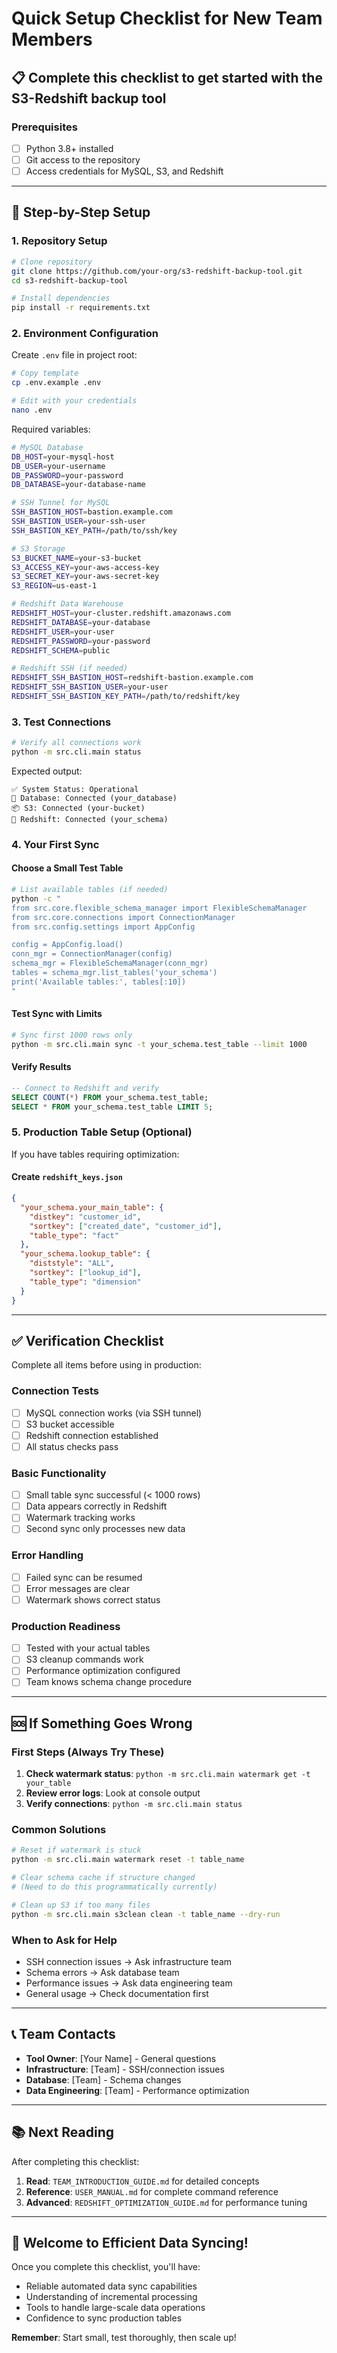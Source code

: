 # Quick Setup Checklist for New Team Members

## 📋 Complete this checklist to get started with the S3-Redshift backup tool

### Prerequisites
- [ ] Python 3.8+ installed
- [ ] Git access to the repository
- [ ] Access credentials for MySQL, S3, and Redshift

---

## 🚀 Step-by-Step Setup

### 1. Repository Setup
```bash
# Clone repository
git clone https://github.com/your-org/s3-redshift-backup-tool.git
cd s3-redshift-backup-tool

# Install dependencies
pip install -r requirements.txt
```

### 2. Environment Configuration

Create `.env` file in project root:

```bash
# Copy template
cp .env.example .env

# Edit with your credentials
nano .env
```

Required variables:
```bash
# MySQL Database
DB_HOST=your-mysql-host
DB_USER=your-username
DB_PASSWORD=your-password
DB_DATABASE=your-database-name

# SSH Tunnel for MySQL
SSH_BASTION_HOST=bastion.example.com
SSH_BASTION_USER=your-ssh-user
SSH_BASTION_KEY_PATH=/path/to/ssh/key

# S3 Storage
S3_BUCKET_NAME=your-s3-bucket
S3_ACCESS_KEY=your-aws-access-key
S3_SECRET_KEY=your-aws-secret-key
S3_REGION=us-east-1

# Redshift Data Warehouse
REDSHIFT_HOST=your-cluster.redshift.amazonaws.com
REDSHIFT_DATABASE=your-database
REDSHIFT_USER=your-user
REDSHIFT_PASSWORD=your-password
REDSHIFT_SCHEMA=public

# Redshift SSH (if needed)
REDSHIFT_SSH_BASTION_HOST=redshift-bastion.example.com
REDSHIFT_SSH_BASTION_USER=your-user
REDSHIFT_SSH_BASTION_KEY_PATH=/path/to/redshift/key
```

### 3. Test Connections

```bash
# Verify all connections work
python -m src.cli.main status
```

Expected output:
```
✅ System Status: Operational
🔌 Database: Connected (your_database)
📦 S3: Connected (your-bucket) 
🏢 Redshift: Connected (your_schema)
```

### 4. Your First Sync

#### Choose a Small Test Table
```bash
# List available tables (if needed)
python -c "
from src.core.flexible_schema_manager import FlexibleSchemaManager
from src.core.connections import ConnectionManager
from src.config.settings import AppConfig

config = AppConfig.load()
conn_mgr = ConnectionManager(config)
schema_mgr = FlexibleSchemaManager(conn_mgr)
tables = schema_mgr.list_tables('your_schema')
print('Available tables:', tables[:10])
"
```

#### Test Sync with Limits
```bash
# Sync first 1000 rows only
python -m src.cli.main sync -t your_schema.test_table --limit 1000
```

#### Verify Results
```sql
-- Connect to Redshift and verify
SELECT COUNT(*) FROM your_schema.test_table;
SELECT * FROM your_schema.test_table LIMIT 5;
```

### 5. Production Table Setup (Optional)

If you have tables requiring optimization:

#### Create `redshift_keys.json`
```json
{
  "your_schema.your_main_table": {
    "distkey": "customer_id",
    "sortkey": ["created_date", "customer_id"],
    "table_type": "fact"
  },
  "your_schema.lookup_table": {
    "diststyle": "ALL",
    "sortkey": ["lookup_id"],
    "table_type": "dimension"
  }
}
```

---

## ✅ Verification Checklist

Complete all items before using in production:

### Connection Tests
- [ ] MySQL connection works (via SSH tunnel)
- [ ] S3 bucket accessible
- [ ] Redshift connection established
- [ ] All status checks pass

### Basic Functionality
- [ ] Small table sync successful (< 1000 rows)
- [ ] Data appears correctly in Redshift
- [ ] Watermark tracking works
- [ ] Second sync only processes new data

### Error Handling
- [ ] Failed sync can be resumed
- [ ] Error messages are clear
- [ ] Watermark shows correct status

### Production Readiness
- [ ] Tested with your actual tables
- [ ] S3 cleanup commands work
- [ ] Performance optimization configured
- [ ] Team knows schema change procedure

---

## 🆘 If Something Goes Wrong

### First Steps (Always Try These)
1. **Check watermark status**: `python -m src.cli.main watermark get -t your_table`
2. **Review error logs**: Look at console output
3. **Verify connections**: `python -m src.cli.main status`

### Common Solutions
```bash
# Reset if watermark is stuck
python -m src.cli.main watermark reset -t table_name

# Clear schema cache if structure changed
# (Need to do this programmatically currently)

# Clean up S3 if too many files
python -m src.cli.main s3clean clean -t table_name --dry-run
```

### When to Ask for Help
- SSH connection issues → Ask infrastructure team
- Schema errors → Ask database team  
- Performance issues → Ask data engineering team
- General usage → Check documentation first

---

## 📞 Team Contacts

- **Tool Owner**: [Your Name] - General questions
- **Infrastructure**: [Team] - SSH/connection issues
- **Database**: [Team] - Schema changes
- **Data Engineering**: [Team] - Performance optimization

---

## 📚 Next Reading

After completing this checklist:
1. **Read**: `TEAM_INTRODUCTION_GUIDE.md` for detailed concepts
2. **Reference**: `USER_MANUAL.md` for complete command reference
3. **Advanced**: `REDSHIFT_OPTIMIZATION_GUIDE.md` for performance tuning

---

## 🎉 Welcome to Efficient Data Syncing!

Once you complete this checklist, you'll have:
- Reliable automated data sync capabilities
- Understanding of incremental processing
- Tools to handle large-scale data operations
- Confidence to sync production tables

**Remember**: Start small, test thoroughly, then scale up!